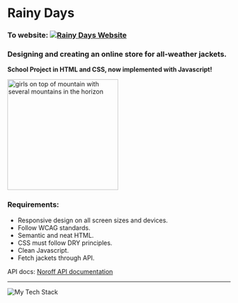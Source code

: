 # Rainy Days

### To website: [![Rainy Days Website](https://img.shields.io/badge/Rainy_Days-40F8FF?logo=netlify&logoColor=40F8FF&style=flat&labelColor=grey)](https://tore-hirth-rainy-days.netlify.app/index.html)

### Designing and creating an online store for all-weather jackets.
**School Project in HTML and CSS, now implemented with Javascript!**

<p align="left"><img height="250px" src="https://github.com/Torehirth/Rainy-Days/assets/116200852/8aa17248-3275-4d20-86bb-ad0c634c93f1" alt="girls on top of mountain with several mountains in the horizon" /></p>

### Requirements:

- Responsive design on all screen sizes and devices.
- Follow WCAG standards.
- Semantic and neat HTML.
- CSS must follow DRY principles.
- Clean Javascript.
- Fetch jackets through API.

API docs: [Noroff API documentation](https://docs.noroff.dev/)

---

<p align="left" ><img src="https://github-readme-tech-stack.vercel.app/api/cards?lineCount=1&width=750&bg=%230D1117&badge=%23161B22&border=%2321262D&titleColor=%2358A6FF&line1=git%2CGit%2C40F8FF%3Bgithub%2CGitHub%2C40F8FF%3Bvisualstudiocode%2CVS+Code%2C40F8FF%3Bfigma%2CFigma%2C40F8FF%3Bhtml5%2CHTML%2C40F8FF%3Bcss3%2CCSS%2C40F8FF%3Bjavascript%2CJavaScript%2C40F8FF%3B" alt="My Tech Stack" /> </p>
